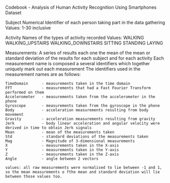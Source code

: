 Codebook - Analysis of Human Activity Recognition Using Smartphones Dataset

Subject
	Numerical Identifier of each person taking part in the data gathering
	Values: 1-30 inclusive

Activity
	Names of the types of activity recorded
	Values:
		WALKING
		WALKING_UPSTAIRS
		WALKING_DOWNSTAIRS
		SITTING
		STANDING
		LAYING
		
Measurements:
	A series of results each one the mean of the mean or standard deviation of the results for each subject and for each activity
	Each measurement name is composed a several identifiers which together uniquely mark out each measurement
	The identifiers used in the measurement names are as follows:
	
	TimeDomain		- measurements taken in the time domain
	FFT				- measurements that had a Fast Fourier Transform performed on them
	Accelerometer	- measurements taken from the accelerometer in the phone
	Gyroscope		- measurements taken from the gyroscope in the phone
	Body 			- acceleration measurements resulting from body movement
	Gravity			- acceleration measurements resulting from gravity
	Jerk			- body linear acceleration and angular velocity were derived in time to obtain Jerk signals
	Mean			- mean of the measurements taken
	Std				- standard deviations of the measurements taken
	Mag				- Magnitude of 3-dimensional measurements
	X				- measurements taken in the X-axis
	Y				- measurements taken in the Y-axis
	Z				- measurements taken in the Z-axis
	Angle			- angle between 2 vectors	
	
	values: all raw measurements were normalised to lie between -1 and 1, so the mean measurements o fthe mean and standard deviation will lie between those values too. 
	
